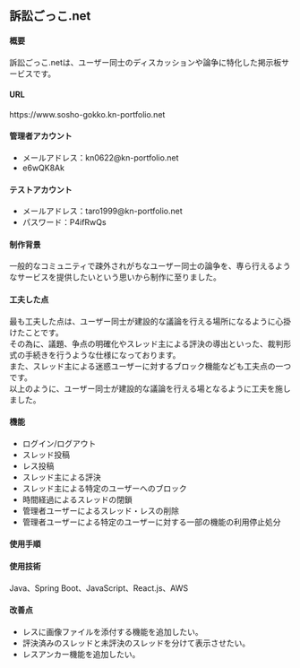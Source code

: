 <h2>訴訟ごっこ.net</h2>

<h4>概要</h4>
<div>
訴訟ごっこ.netは、ユーザー同士のディスカッションや論争に特化した掲示板サービスです。
</div>

<h4>URL</h4>
<div>https://www.sosho-gokko.kn-portfolio.net</div>

<h4>管理者アカウント</h4>
<ul>
  <li>メールアドレス：kn0622@kn-portfolio.net</li>
  <li>e6wQK8Ak</li>
</ul>

<h4>テストアカウント</h4>
<ul>
  <li>メールアドレス：taro1999@kn-portfolio.net</li>
  <li>パスワード：P4ifRwQs</li>
</ul>

<h4>制作背景</h4>
<div>一般的なコミュニティで疎外されがちなユーザー同士の論争を、専ら行えるようなサービスを提供したいという思いから制作に至りました。</div>

<h4>工夫した点</h4>
<div>
最も工夫した点は、ユーザー同士が建設的な議論を行える場所になるように心掛けたことです。</br>
その為に、議題、争点の明確化やスレッド主による評決の導出といった、裁判形式の手続きを行うような仕様になっております。</br>
また、スレッド主による迷惑ユーザーに対するブロック機能なども工夫点の一つです。</br>
以上のように、ユーザー同士が建設的な議論を行える場となるように工夫を施しました。
</div> 

<h4>機能</h4>
<ul>
  <li>ログイン/ログアウト</li>
  <li>スレッド投稿</li>
  <li>レス投稿</li>
  <li>スレッド主による評決</li>
  <li>スレッド主による特定のユーザーへのブロック</li>
  <li>時間経過によるスレッドの閉鎖</li>
  <li>管理者ユーザーによるスレッド・レスの削除</li>
  <li>管理者ユーザーによる特定のユーザーに対する一部の機能の利用停止処分</li>
</ul>

<h4>使用手順</h4>


<h4>使用技術</h4>
<div>Java、Spring Boot、JavaScript、React.js、AWS</div>

<h4>改善点</h4>
<div>
  <ul>
    <li>レスに画像ファイルを添付する機能を追加したい。</li>
    <li>評決済みのスレッドと未評決のスレッドを分けて表示させたい。</li>
    <li>レスアンカー機能を追加したい。</li>
  </ul>
</div>



